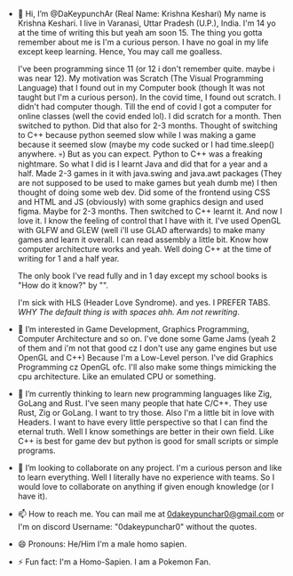 - 👋 Hi, I’m @DaKeypunchAr (Real Name: Krishna Keshari)
  My name is Krishna Keshari. I live in Varanasi, Uttar Pradesh (U.P.), India.
  I'm 14 yo at the time of writing this but yeah am soon 15.
  The thing you gotta remember about me is I'm a curious person. I have no goal in my life except keep learning.
  Hence, You may call me goalless.

  I've been programming since 11 (or 12 i don't remember quite. maybe i was near 12).
  My motivation was Scratch (The Visual Programming Language) that I found out in my Computer book (though It was not taught but I'm a curious person).
  In the covid time, I found out scratch. I didn't had computer though. Till the end of covid I got a computer for online classes (well the covid ended lol).
  I did scratch for a month. Then switched to python. Did that also for 2-3 months. Thought of switching to C++ because python seemed slow
  while I was making a game because it seemed slow (maybe my code sucked or I had time.sleep() anywhere. 💀) But as you can expect. Python to C++ was a freaking nightmare.
  So what I did is I learnt Java and did that for a year and a half. Made 2-3 games in it with java.swing and java.awt packages (They are not supposed to be used to make games but yeah dumb me)
  I then thought of doing some web dev. Did some of the frontend using CSS and HTML and JS (obviously) with some graphics design and used figma. Maybe for 2-3 months.
  Then switched to C++ learnt it. And now I love it. I know the feeling of control that I have with it. I've used OpenGL with GLFW and GLEW (well i'll use GLAD afterwards) to make many games
  and learn it overall. I can read assembly a little bit. Know how computer architecture works and yeah. Well doing C++ at the time of writing for 1 and a half year.

  The only book I've read fully and in 1 day except my school books is "How do it know?" by "".

  I'm sick with HLS (Header Love Syndrome). and yes. I PREFER TABS. *WHY The default thing is with spaces ahh. Am not rewriting*.
  
- 👀 I’m interested in Game Development, Graphics Programming, Computer Architecture and so on.
  I've done some Game Jams (yeah 2 of them and i'm not that good cz I don't use any game engines but use OpenGL and C++)
  Because I'm a Low-Level person. I've did Graphics Programming cz OpenGL ofc. I'll also make some things mimicking the cpu architecture.
  Like an emulated CPU or something.
  
- 🌱 I’m currently thinking to learn new programming languages like Zig, GoLang and Rust.
  I've seen many people that hate C/C++. They use Rust, Zig or GoLang. I want to try those. Also I'm a little bit in love with Headers.
  I want to have every little perspective so that I can find the eternal truth. Well I know somethings are better in their own field.
  Like C++ is best for game dev but python is good for small scripts or simple programs.

- 💞️ I’m looking to collaborate on any project. I'm a curious person and like to learn everything.
  Well I literally have no experience with teams. So I would love to collaborate on anything if given enough knowledge (or I have it).
  
- 📫 How to reach me.
  You can mail me at 0dakeypunchar0@gmail.com or I'm on discord Username: "0dakeypunchar0" without the quotes.
  
- 😄 Pronouns: He/Him
  I'm a male homo sapien.
  
- ⚡ Fun fact: I'm a Homo-Sapien. I am a Pokemon Fan.
<!---
DaKeypunchAr/DaKeypunchAr is a ✨ special ✨ repository because its `README.md` (this file) appears on your GitHub profile.
You can click the Preview link to take a look at your changes.
--->
